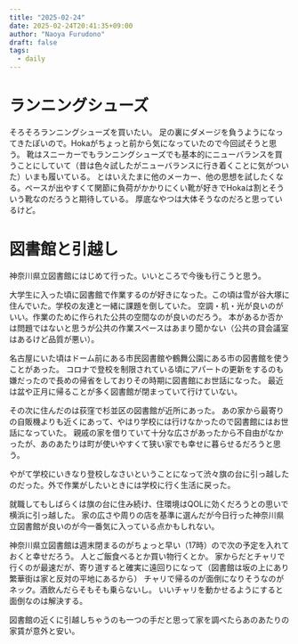 ```yaml
---
title: "2025-02-24"
date: 2025-02-24T20:41:35+09:00
author: "Naoya Furudono"
draft: false
tags:
  - daily
---
```


# ランニングシューズ

そろそろランニングシューズを買いたい。
足の裏にダメージを負うようになってきたぽいので。Hokaがちょっと前から気になっていたので今回試そうと思う。
靴はスニーカーでもランニングシューズでも基本的にニューバランスを買うことにしていて（昔は色々試したがニューバランスに行き着くことに気がついた）いまも履いている。
とはいえたまに他のメーカー、他の思想を試したくなる。ペースが出やすくて関節に負荷がかかりにくい靴が好きでHokaは割とそういう靴なのだろうと期待している。
厚底なやつは大体そうなのだろと思っているけど。

# 図書館と引越し

神奈川県立図書館にはじめて行った。いいところで今後も行こうと思う。

大学生に入った頃に図書館で作業するのが好きになった。この頃は雪が谷大塚に住んでいた。学校の友達と一緒に課題を倒していた。
空調・机・光が良いのがいい。作業のために作られた公共の空間なのが良いのだろう。
本があるか否かは問題ではないと思うが公共の作業スペースはあまり聞かない（公共の貸会議室はあるけど品質が悪い）。

名古屋にいた頃はドーム前にある市民図書館や鶴舞公園にある市の図書館を使うことがあった。
コロナで登校を制限されている頃にアパートの更新をするのも嫌だったので長めの帰省をしておりその時期に図書館にお世話になった。
最近は盆や正月に帰ることが多く図書館が閉まっていて行けていない。

その次に住んだのは荻窪で杉並区の図書館が近所にあった。
あの家から最寄りの自販機よりも近くにあって、やはり学校には行けなかったので図書館にはお世話になっていた。
親戚の家を借りていて十分な広さがあったから不自由がなかったが、あのあたりは町が使いやすくて狭い家でも幸せに暮らせるだろうと思う。

やがて学校にいきなり登校しなさいということになって渋々旗の台に引っ越したのだった。外で作業がしたいときには学校に行く生活に戻った。

就職してもしばらくは旗の台に住み続け、住環境はQOLに効くだろうとの思いで横浜に引っ越した。
家の広さや周りの店を基準に選んだが今日行った神奈川県立図書館が良いのが今一番気に入っている点かもしれない。

神奈川県立図書館は週末閉まるのがちょっと早い（17時）ので次の予定を入れておくと幸せだろう。
人とご飯食べるとか買い物行くとか。
家からだとチャリで行くのが最速だが、寄り道すると確実に遠回りになって（図書館は坂の上にあり繁華街は家と反対の平地にあるから）
チャリで帰るのが面倒になりそうなのがネック。酒飲んだらそもそも乗らないし。
いいチャリを動かせるようにすると面倒なのは解決する。

図書館の近くに引越しちゃうのも一つの手だと思って家を調べたらあのあたりの家賃が意外と安い。
